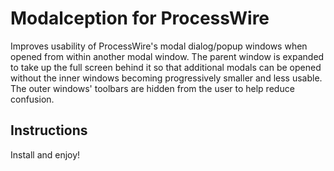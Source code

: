 # Modalception for ProcessWire
Improves usability of ProcessWire's modal dialog/popup windows when opened from within another modal window. The parent window is expanded to take up the full screen behind it so that additional modals can be opened without the inner windows becoming progressively smaller and less usable. The outer windows' toolbars are hidden from the user to help reduce confusion.

## Instructions
Install and enjoy!